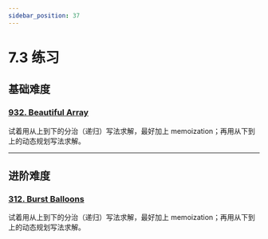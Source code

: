 ```yaml
---
sidebar_position: 37
---
```


# 7.3 练习

## 基础难度

### [932. Beautiful Array](https://leetcode.com/problems/beautiful-array/)

试着用从上到下的分治（递归）写法求解，最好加上 memoization；再用从下到上的动态规划写法求解。

---

## 进阶难度

### [312. Burst Balloons](https://leetcode.com/problems/burst-balloons/)

试着用从上到下的分治（递归）写法求解，最好加上 memoization；再用从下到上的动态规划写法求解。